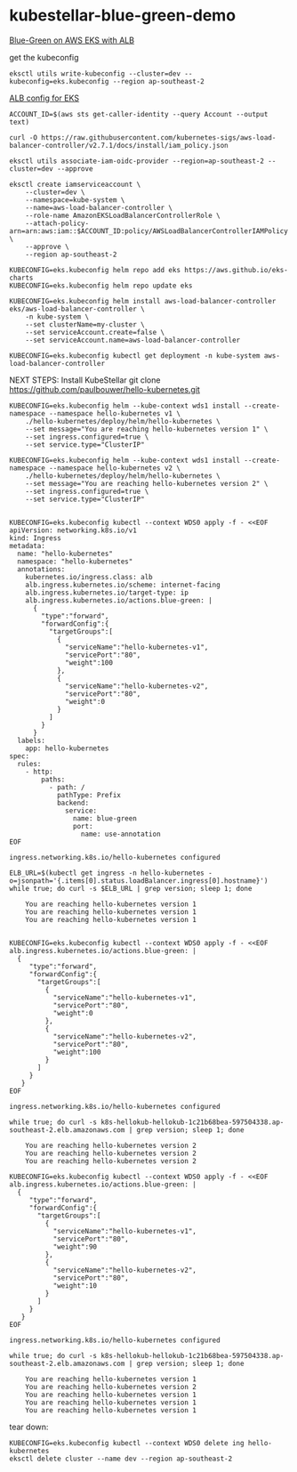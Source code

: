 # kubestellar-blue-green-demo

[Blue-Green on AWS EKS with ALB](https://aws.amazon.com/blogs/containers/using-aws-load-balancer-controller-for-blue-green-deployment-canary-deployment-and-a-b-testing/)

get the kubeconfig

    eksctl utils write-kubeconfig --cluster=dev --kubeconfig=eks.kubeconfig --region ap-southeast-2

[ALB config for EKS](https://docs.aws.amazon.com/eks/latest/userguide/lbc-helm.html)

    ACCOUNT_ID=$(aws sts get-caller-identity --query Account --output text)

    curl -O https://raw.githubusercontent.com/kubernetes-sigs/aws-load-balancer-controller/v2.7.1/docs/install/iam_policy.json

    eksctl utils associate-iam-oidc-provider --region=ap-southeast-2 --cluster=dev --approve

    eksctl create iamserviceaccount \
        --cluster=dev \
        --namespace=kube-system \
        --name=aws-load-balancer-controller \
        --role-name AmazonEKSLoadBalancerControllerRole \
        --attach-policy-arn=arn:aws:iam::$ACCOUNT_ID:policy/AWSLoadBalancerControllerIAMPolicy \
        --approve \
        --region ap-southeast-2

    KUBECONFIG=eks.kubeconfig helm repo add eks https://aws.github.io/eks-charts
    KUBECONFIG=eks.kubeconfig helm repo update eks

    KUBECONFIG=eks.kubeconfig helm install aws-load-balancer-controller eks/aws-load-balancer-controller \
        -n kube-system \
        --set clusterName=my-cluster \
        --set serviceAccount.create=false \
        --set serviceAccount.name=aws-load-balancer-controller 

    KUBECONFIG=eks.kubeconfig kubectl get deployment -n kube-system aws-load-balancer-controller


NEXT STEPS:
    Install KubeStellar
    git clone https://github.com/paulbouwer/hello-kubernetes.git
    
    KUBECONFIG=eks.kubeconfig helm --kube-context wds1 install --create-namespace --namespace hello-kubernetes v1 \
        ./hello-kubernetes/deploy/helm/hello-kubernetes \
        --set message="You are reaching hello-kubernetes version 1" \
        --set ingress.configured=true \
        --set service.type="ClusterIP"

    KUBECONFIG=eks.kubeconfig helm --kube-context wds1 install --create-namespace --namespace hello-kubernetes v2 \
        ./hello-kubernetes/deploy/helm/hello-kubernetes \
        --set message="You are reaching hello-kubernetes version 2" \
        --set ingress.configured=true \
        --set service.type="ClusterIP"


    KUBECONFIG=eks.kubeconfig kubectl --context WDS0 apply -f - <<EOF
    apiVersion: networking.k8s.io/v1
    kind: Ingress
    metadata:
      name: "hello-kubernetes"
      namespace: "hello-kubernetes"
      annotations:
        kubernetes.io/ingress.class: alb
        alb.ingress.kubernetes.io/scheme: internet-facing
        alb.ingress.kubernetes.io/target-type: ip
        alb.ingress.kubernetes.io/actions.blue-green: |
          {
            "type":"forward",
            "forwardConfig":{
              "targetGroups":[
                {
                  "serviceName":"hello-kubernetes-v1",
                  "servicePort":"80",
                  "weight":100
                },
                {
                  "serviceName":"hello-kubernetes-v2",
                  "servicePort":"80",
                  "weight":0
                }
              ]
            }
          }
      labels:
        app: hello-kubernetes
    spec:
      rules:
        - http:
            paths:
              - path: /
                pathType: Prefix
                backend:
                  service:
                    name: blue-green
                    port:
                      name: use-annotation
    EOF

    ingress.networking.k8s.io/hello-kubernetes configured

    ELB_URL=$(kubectl get ingress -n hello-kubernetes -o=jsonpath='{.items[0].status.loadBalancer.ingress[0].hostname}')
    while true; do curl -s $ELB_URL | grep version; sleep 1; done
  
        You are reaching hello-kubernetes version 1
        You are reaching hello-kubernetes version 1
        You are reaching hello-kubernetes version 1


    KUBECONFIG=eks.kubeconfig kubectl --context WDS0 apply -f - <<EOF
    alb.ingress.kubernetes.io/actions.blue-green: |
      {
         "type":"forward",
         "forwardConfig":{
           "targetGroups":[
             {
               "serviceName":"hello-kubernetes-v1",
               "servicePort":"80",
               "weight":0
             },
             {
               "serviceName":"hello-kubernetes-v2",
               "servicePort":"80",
               "weight":100
             }
           ]
         }
       }
    EOF

    ingress.networking.k8s.io/hello-kubernetes configured

    while true; do curl -s k8s-hellokub-hellokub-1c21b68bea-597504338.ap-southeast-2.elb.amazonaws.com | grep version; sleep 1; done

        You are reaching hello-kubernetes version 2
        You are reaching hello-kubernetes version 2
        You are reaching hello-kubernetes version 2

    KUBECONFIG=eks.kubeconfig kubectl --context WDS0 apply -f - <<EOF
    alb.ingress.kubernetes.io/actions.blue-green: |
      {
         "type":"forward",
         "forwardConfig":{
           "targetGroups":[
             {
               "serviceName":"hello-kubernetes-v1",
               "servicePort":"80",
               "weight":90
             },
             {
               "serviceName":"hello-kubernetes-v2",
               "servicePort":"80",
               "weight":10
             }
           ]
         }
       }
    EOF

    ingress.networking.k8s.io/hello-kubernetes configured

    while true; do curl -s k8s-hellokub-hellokub-1c21b68bea-597504338.ap-southeast-2.elb.amazonaws.com | grep version; sleep 1; done
    
        You are reaching hello-kubernetes version 1
        You are reaching hello-kubernetes version 2
        You are reaching hello-kubernetes version 1
        You are reaching hello-kubernetes version 1
        You are reaching hello-kubernetes version 1


    
tear down:

    KUBECONFIG=eks.kubeconfig kubectl --context WDS0 delete ing hello-kubernetes
    eksctl delete cluster --name dev --region ap-southeast-2